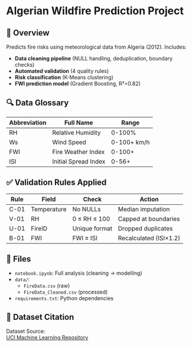 # Algerian Wildfire Prediction Project

## 📌 Overview
Predicts fire risks using meteorological data from Algeria (2012). Includes:
- **Data cleaning pipeline** (NULL handling, deduplication, boundary checks)
- **Automated validation** (4 quality rules)
- **Risk classification** (K-Means clustering)
- **FWI prediction model** (Gradient Boosting, R²=0.82)

## 🔍 Data Glossary
| Abbreviation | Full Name                | Range       |
|--------------|--------------------------|-------------|
| RH           | Relative Humidity        | 0-100%      |
| Ws           | Wind Speed               | 0-100+ km/h |
| FWI          | Fire Weather Index       | 0-100+      |
| ISI          | Initial Spread Index     | 0-56+       |

## ✅ Validation Rules Applied
| Rule  | Field       | Check                      | Action                 |
|-------|-------------|----------------------------|------------------------|
| C-01  | Temperature | No NULLs                   | Median imputation      |
| V-01  | RH          | 0 ≤ RH ≤ 100               | Capped at boundaries   |
| U-01  | FireID      | Unique format              | Dropped duplicates     |
| B-01  | FWI         | FWI ≥ ISI                  | Recalculated (ISI×1.2) |

## 📂 Files
- `notebook.ipynb`: Full analysis (cleaning → modelling)
- `data/`: 
  - `FireData.csv` (raw)
  - `FireData_Cleaned.csv` (processed)
- `requirements.txt`: Python dependencies

## 📜 Dataset Citation  
Dataset Source:  
[UCI Machine Learning Repository](https://archive.ics.uci.edu/dataset/547/algerian+forest+fires+dataset)  





